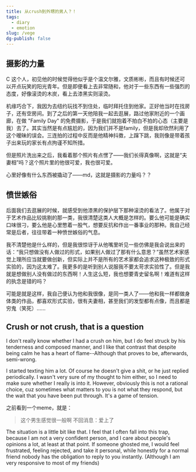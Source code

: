 ```yaml
---
title: 从crush到外甥的男人？！
tags:
  - diary
  - emotion
slug: /vege
dg-publish: false
---
```

## 摄影的力量

C 这个人，初见他的时候觉得他似乎是个温文尔雅，文质彬彬，而且有时候还可以开点玩笑的阳光青年。但是即便看上去非常随和，他对于一些东西有一些强烈的态度，好像滚烫的木炭，看上去漆黑实则滚烫。

机缘巧合下，我因为去纽约玩找不到住处，临时拜托住到他家。正好他当时在找房子，还有空房间。到了之后的第一天他陪我一起去逛展，路过他家附近的一个画廊，在做 "Family Day" 的免费摄影，于是我们就抱着不拍白不拍的心态（主要是我）去了。其实当然是有点尴尬的，因为我们并不是family，但是我却欣然利用了这个暧昧的误会。三连拍的过程中反而是他精神抖擞，上蹿下跳，我则像是带着孩子出来玩的家长有点拘谨不知所措。

但是照片洗出来之后，我看着那个照片有点愣了——我们长得真像啊，这就是“夫妻相”吗？这个照片里的他很可爱，我也很可爱。

心里好像有什么东西被撬动了——md，这就是摄影的力量吗？？

## 愤世嫉俗

后面我们去逛展的时候，就感受到他漆黑的保护层下那种滚烫的看法了。他属于对于艺术作品比较挑剔的那一类，我很清楚这类人大概是怎样的。要么他可能是确实口味很刁，要么他是心里憋着一股气，想要反抗和作出一番事业的那种。我自己经常是后者，往往带着一种愤世嫉俗的气息。

我不清楚他是什么样的，但是我很惊讶于从他嘴里听见一些仿佛是我会说出来的话：“我只想做没有人做过的形式，如果别人做过了那有什么意思？”虽然艺术家感觉上理所应当就要做创新，但实际上并不是所有的艺术家都会追求这种极致的形式实验的，因为这太难了。我更多的是听到别人说服我不要太苛求实验性了。但是我就是想做别人没有做过的东西啊！人生这么短，我也想要青史留名啊！难道有这样的执念是错的吗？

可能是就是这样，我自己便认为他和我很像，是同一类人了——他和我一样都做身体类的作品，都喜欢形式实验，很有夫妻相，甚至我们的发型都有点像，而且都是穷鬼（笑死）……

## Crush or not crush, that is a question

I don't really know whether I had a crush on him, but I do feel struck by his tenderness and composed manner, and I like that contrast that despite being calm he has a heart of flame--Although that proves to be, afterwards, semi-wrong. 

I started texting him a lot. Of course he doesn't give a shit, or he just replied periodically. I wasn't very sure of my thought to him either, so I need to make sure whether I really is into it. However, obviously this is not a rational choice, cuz sometimes what matters to you is not what they respond, but the wait that you have been put through. It's a game of tension. 

之前看到一个meme，就是：

> 这个男生感觉很一般啊
> 不回消息：爱上了

The situation is a little bit like that. I feel that I often fall into this trap, because I am not a very confident person, and I care about people's opinions a lot, at least at that point. If someone ghosted me, I would feel frustrated, feeling rejected, and take it personal, while honestly for a normal friend nobody has the obligation to reply to you instantly. (Although I am very responsive to most of my friends)

